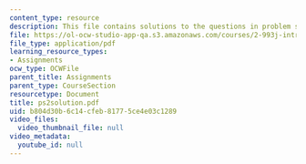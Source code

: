 ```yaml
---
content_type: resource
description: This file contains solutions to the questions in problem set 2.
file: https://ol-ocw-studio-app-qa.s3.amazonaws.com/courses/2-993j-introduction-to-numerical-analysis-for-engineering-13-002j-spring-2005/b804d30b6c14cfeb81775ce4e03c1289_ps2solution.pdf
file_type: application/pdf
learning_resource_types:
- Assignments
ocw_type: OCWFile
parent_title: Assignments
parent_type: CourseSection
resourcetype: Document
title: ps2solution.pdf
uid: b804d30b-6c14-cfeb-8177-5ce4e03c1289
video_files:
  video_thumbnail_file: null
video_metadata:
  youtube_id: null
---
```

